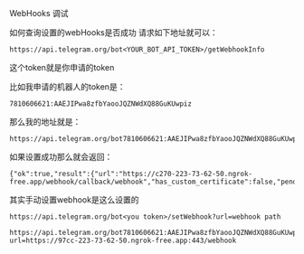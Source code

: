 WebHooks 调试

如何查询设置的webHooks是否成功 请求如下地址就可以：

```
https://api.telegram.org/bot<YOUR_BOT_API_TOKEN>/getWebhookInfo
```

这个token就是你申请的token

比如我申请的机器人的token是：

```
7810606621:AAEJIPwa8zfbYaooJQZNWdXQ88GuKUwpiz
```

 那么我的地址就是：

```
https://api.telegram.org/bot7810606621:AAEJIPwa8zfbYaooJQZNWdXQ88GuKUwpiz/getWebhookInfo
```

如果设置成功那么就会返回：

```
{"ok":true,"result":{"url":"https://c270-223-73-62-50.ngrok-free.app/webhook/callback/webhook","has_custom_certificate":false,"pending_update_count":0,"max_connections":40,"ip_address":"18.192.31.165"}}
```







其实手动设置webhook是这么设置的

```
https://api.telegram.org/bot<you token>/setWebhook?url=webhook path
```



```
https://api.telegram.org/bot7810606621:AAEJIPwa8zfbYaooJQZNWdXQ88GuKUwpiz/setWebhook?url=https://97cc-223-73-62-50.ngrok-free.app:443/webhook
```



